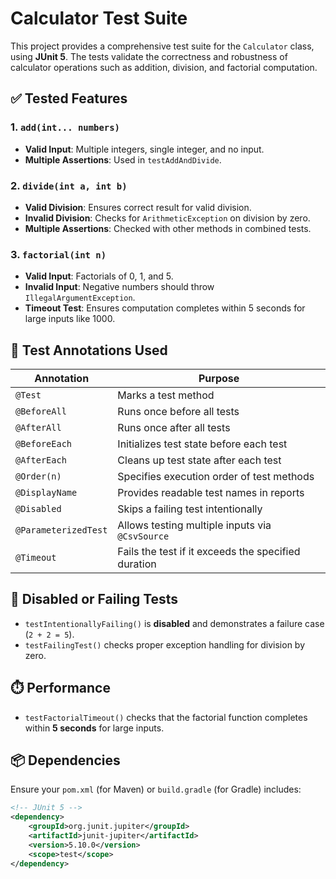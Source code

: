 # Calculator Test Suite

This project provides a comprehensive test suite for the `Calculator` class, using **JUnit 5**. The tests validate the correctness and robustness of calculator operations such as addition, division, and factorial computation.


## ✅ Tested Features

### 1. `add(int... numbers)`
- **Valid Input**: Multiple integers, single integer, and no input.
- **Multiple Assertions**: Used in `testAddAndDivide`.

### 2. `divide(int a, int b)`
- **Valid Division**: Ensures correct result for valid division.
- **Invalid Division**: Checks for `ArithmeticException` on division by zero.
- **Multiple Assertions**: Checked with other methods in combined tests.

### 3. `factorial(int n)`
- **Valid Input**: Factorials of 0, 1, and 5.
- **Invalid Input**: Negative numbers should throw `IllegalArgumentException`.
- **Timeout Test**: Ensures computation completes within 5 seconds for large inputs like 1000.

## 🧪 Test Annotations Used

| Annotation         | Purpose                                                     |
|--------------------|-------------------------------------------------------------|
| `@Test`            | Marks a test method                                         |
| `@BeforeAll`       | Runs once before all tests                                  |
| `@AfterAll`        | Runs once after all tests                                   |
| `@BeforeEach`      | Initializes test state before each test                     |
| `@AfterEach`       | Cleans up test state after each test                        |
| `@Order(n)`        | Specifies execution order of test methods                   |
| `@DisplayName`     | Provides readable test names in reports                     |
| `@Disabled`        | Skips a failing test intentionally                          |
| `@ParameterizedTest` | Allows testing multiple inputs via `@CsvSource`           |
| `@Timeout`         | Fails the test if it exceeds the specified duration         |

## 🚫 Disabled or Failing Tests

- `testIntentionallyFailing()` is **disabled** and demonstrates a failure case (`2 + 2 = 5`).
- `testFailingTest()` checks proper exception handling for division by zero.

## ⏱️ Performance

- `testFactorialTimeout()` checks that the factorial function completes within **5 seconds** for large inputs.

## 📦 Dependencies

Ensure your `pom.xml` (for Maven) or `build.gradle` (for Gradle) includes:

```xml
<!-- JUnit 5 -->
<dependency>
    <groupId>org.junit.jupiter</groupId>
    <artifactId>junit-jupiter</artifactId>
    <version>5.10.0</version>
    <scope>test</scope>
</dependency>
